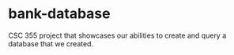 # bank-database
CSC 355 project that showcases our abilities to create and query a database that we created.
